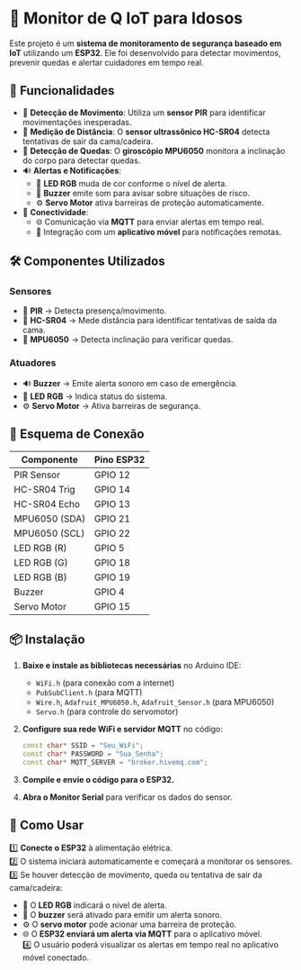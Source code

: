 # 🏥 Monitor de Q IoT para Idosos  

Este projeto é um **sistema de monitoramento de segurança baseado em IoT** utilizando um **ESP32**. Ele foi desenvolvido para detectar movimentos, prevenir quedas e alertar cuidadores em tempo real.  

## 🚀 Funcionalidades  
- 📡 **Detecção de Movimento**: Utiliza um **sensor PIR** para identificar movimentações inesperadas.  
- 📏 **Medição de Distância**: O **sensor ultrassônico HC-SR04** detecta tentativas de sair da cama/cadeira.  
- 🔄 **Detecção de Quedas**: O **giroscópio MPU6050** monitora a inclinação do corpo para detectar quedas.  
- 🔊 **Alertas e Notificações**:  
  - 🔴 **LED RGB** muda de cor conforme o nível de alerta.  
  - 📢 **Buzzer** emite som para avisar sobre situações de risco.  
  - ⚙️ **Servo Motor** ativa barreiras de proteção automaticamente.  
- 📲 **Conectividade**:  
  - 🌐 Comunicação via **MQTT** para enviar alertas em tempo real.  
  - 📱 Integração com um **aplicativo móvel** para notificações remotas.  

## 🛠 Componentes Utilizados  
### **Sensores**  
- 🔵 **PIR** → Detecta presença/movimento.  
- 📏 **HC-SR04** → Mede distância para identificar tentativas de saída da cama.  
- 🔄 **MPU6050** → Detecta inclinação para verificar quedas.  

### **Atuadores**  
- 🔊 **Buzzer** → Emite alerta sonoro em caso de emergência.  
- 🌈 **LED RGB** → Indica status do sistema.  
- ⚙️ **Servo Motor** → Ativa barreiras de segurança.  

## 🔌 Esquema de Conexão  
| Componente | Pino ESP32 |
|------------|------------|
| PIR Sensor | GPIO 12 |
| HC-SR04 Trig | GPIO 14 |
| HC-SR04 Echo | GPIO 13 |
| MPU6050 (SDA) | GPIO 21 |
| MPU6050 (SCL) | GPIO 22 |
| LED RGB (R) | GPIO 5 |
| LED RGB (G) | GPIO 18 |
| LED RGB (B) | GPIO 19 |
| Buzzer | GPIO 4 |
| Servo Motor | GPIO 15 |

## 📦 Instalação  
1. **Baixe e instale as bibliotecas necessárias** no Arduino IDE:  
   - `WiFi.h` (para conexão com a internet)  
   - `PubSubClient.h` (para MQTT)  
   - `Wire.h`, `Adafruit_MPU6050.h`, `Adafruit_Sensor.h` (para MPU6050)  
   - `Servo.h` (para controle do servomotor)  

2. **Configure sua rede WiFi e servidor MQTT** no código:  
   ```cpp
   const char* SSID = "Seu_WiFi";
   const char* PASSWORD = "Sua_Senha";
   const char* MQTT_SERVER = "broker.hivemq.com";

3. **Compile e envie o código para o ESP32.**
4. **Abra o Monitor Serial** para verificar os dados do sensor.

## 📲 Como Usar
1️⃣ **Conecte o ESP32** à alimentação elétrica.  
2️⃣ O sistema iniciará automaticamente e começará a monitorar os sensores.  
3️⃣ Se houver detecção de movimento, queda ou tentativa de sair da cama/cadeira:  
   - 🔴 O **LED RGB** indicará o nível de alerta.  
   - 📢 O **buzzer** será ativado para emitir um alerta sonoro.  
   - ⚙️ O **servo motor** pode acionar uma barreira de proteção.  
   - 🌐 O **ESP32 enviará um alerta via MQTT** para o aplicativo móvel.  
4️⃣ O usuário poderá visualizar os alertas em tempo real no aplicativo móvel conectado.  

